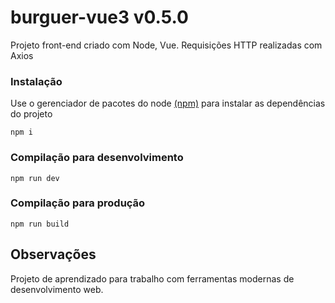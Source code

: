 # burguer-vue3 v0.5.0
Projeto front-end criado com Node, Vue. Requisições HTTP realizadas com Axios

### Instalação
Use o gerenciador de pacotes do node [(npm)](https://www.npmjs.com/) para instalar as dependências do projeto
```
npm i
```

### Compilação para desenvolvimento
```
npm run dev
```

### Compilação para produção
```
npm run build
```

## Observações
Projeto de aprendizado para trabalho com ferramentas modernas de desenvolvimento web.
